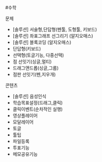 #수학

문제
- [솔루션] 서술형,단답형(펜툴, 도형툴, 키보드) 
- [솔루션] 좌표그래프 선그리기 (알지오매스)
- [솔루션] 블록코딩 (알지오매스)
- 단답형(키보드)
- 선택형(토글기능, 다중선택)
- 점 선잇기(싱글,멀티)
- 드래그앤드롭(싱글,그룹)
- 점판 선잇기(펜,지우개)

콘텐츠
- [솔루션] 음성인식
- 학습목표설정(드래그,클릭)
- 클릭이벤트(순차적인 실행)
- 영상플레이어 
- 모달레이어
- 토글
- 툴팁
- 파일등록
- 투표기능
- 메모공유기능
